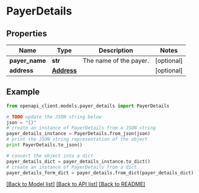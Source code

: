 # PayerDetails


## Properties
Name | Type | Description | Notes
------------ | ------------- | ------------- | -------------
**payer_name** | **str** | The name of the payer. | [optional] 
**address** | [**Address**](Address.md) |  | [optional] 

## Example

```python
from openapi_client.models.payer_details import PayerDetails

# TODO update the JSON string below
json = "{}"
# create an instance of PayerDetails from a JSON string
payer_details_instance = PayerDetails.from_json(json)
# print the JSON string representation of the object
print PayerDetails.to_json()

# convert the object into a dict
payer_details_dict = payer_details_instance.to_dict()
# create an instance of PayerDetails from a dict
payer_details_form_dict = payer_details.from_dict(payer_details_dict)
```
[[Back to Model list]](../README.md#documentation-for-models) [[Back to API list]](../README.md#documentation-for-api-endpoints) [[Back to README]](../README.md)


